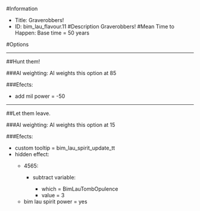 #Information
 - Title: Graverobbers!
 - ID: bim_lau_flavour.11
#Description
Graverobbers!
#Mean Time to Happen:
Base time = 50 years

#Options

___
##Hunt them!

###AI weighting:
AI weights this option at 85


###Efects:<ul><li>add mil power = -50</li></ul>

___
##Let them leave.

###AI weighting:
AI weights this option at 15


###Efects:<ul><li>custom tooltip = bim_lau_spirit_update_tt</li><li>hidden effect:</li><ul><li>4565:</li><ul><li>subtract variable:</li><ul><li>which = BimLauTombOpulence</li><li>value = 3</li></ul></ul><li>bim lau spirit power = yes</li></ul></ul>

